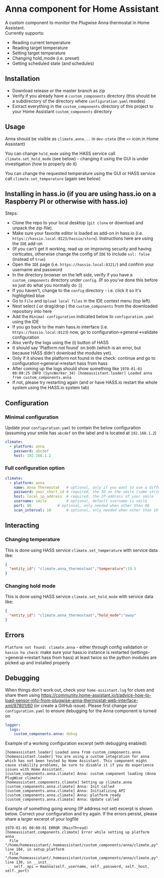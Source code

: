 # Anna component for Home Assistant
A custom component to monitor the Plugwise Anna thermostat in Home Assistant.  
Currently supports:
- Reading current temperature
- Reading target temperature
- Setting target temperature
- Changing hold_mode (i.e. preset)
- Getting scheduled state (and schedules)

## Installation
- Download release or the master branch as zip
- Verify if you already have a `custom_components` directory (this should be a subdirectory of the directory where `configuration.yaml` resides)
- Extract everything in the `custom_components` directory of this project to your Home Assistant `custom_components` directory

## Usage

Anna should be visible as `climate.anna...` in `dev-state` (the `<>` icon in Home Assistant)

You can change `hold_mode` using the HASS service call `climate.set_hold_mode` (see below) - changing it using the GUI is under investigation (how to properly do it)

You can change the requested temperature using the GUI or HASS service call `climate.set_temperature` (again see below)

## Installing in hass.io (if you are using hass.io on a Raspberry PI or otherwise with hass.io)

Steps:

 - Clone the repo to your local desktop (`git clone` or download and unpack the zip-file).
 - Make sure your favorite editor is loaded as add-on in hass.io (i.e. `https://hassio.local:8123/hassio/store`). Instructions here are using the `IDE` add-on
 - (If you can't get it working, read up on improving security and having certicates, otherwise change the config of `IDE` to include `ssl: false` (instead of `true`)
 - Open the `IDE` page (i.e. `https://hassio.local:8321/`) and confirm your username and password
 - In the directory browser on the left side, verify if you have a `custom_components` directory under `config`. (If so you've done this before so just do what you normally do :))
 - If you haven't, change to the `config` directory - i.e. click it so it's highlighted blue
 - Go to `File` and `Upload local files` in the IDE context menu (top left).
 - Next select ( or drag/drop ) the `custom_components` from the downloaded repository into here
 - Add the `Minimal configuration` indicated below to `configuration.yaml` using the IDE
 - If you go back to the main hass.io interface (i.e. `https://hassio.local:8123`) now, go to configuration->general->validate configuration
 - Also verify the logs using the (i) button of HASS
 - It should say 'Platform not found' on both (which is an error, but because HASS didn't download the modules yet). 
 - Only if it shows the platform not found in the check: continue and go to configuration->general->restart hass from hass
 - After coming up the logs should show something like `1970-01-01 00:00:25 INFO (SyncWorker_34) [homeassistant.loader] Loaded anna from custom_components.anna`
 - If not, please try restarting again (and or have HASS.io restart the whole system using the HASS.io system tab)

## Configuration

### Minimal configuration

Update your `configuration.yaml` to contain the below configuration (assuming your smile has `abcdef` on the label and is located at `192.168.1.2`)

```yaml
climate:
  - platform: anna
    password: abcdef
    host: 192.168.1.2
```

### Full configuration option

```yaml
climate:
  - platform: anna
    name: Anna Thermostat   # optional, only if you want to use a different name
    password: your_short_id # required, the ID on the smile (some string of 6 characters)
    host: local_ip_address  # required, the IP-address of your smile
    username: smile         # optional, default username is smile
    port: 80 		    # optional, only needed when other than 80
    scan_interval: 10       # optional, only needed when other than 10
```

## Interacting
 
### Changing temperature

This is done using HASS service `climate.set_temperature` with service data like:

```json
{
  "entity_id": "climate.anna_thermostaat","temperature":19.5
}
```

### Changing hold mode

This is done using HASS service `climate.set_hold_mode` with service data like:

```json
{
  "entity_id": "climate.anna_thermostaat","hold_mode":"away"
}
```

## Errors

`Platform not found: climate.anna` - either through config validation or `hassio ha check`: make sure your hass.io instance is restarted (settings->general->restart hass from hass) at least twice so the python modules are picked up and installed properly

## Debugging

When things don't work out, check your `home-assistant.log` for clues and share them using https://community.home-assistant.io/t/advice-how-to-load-sensor-info-from-plugwise-anna-thermostat-web-interface-xml/87801/60 (or create a GitHub issue). Please first change your `configuration.yaml` to ensure debugging for the Anna component is turned on 

```yaml
logger:
  logs:
    custom_components.anna: debug
```

Example of a working configuration excerpt (with debugging  enabled):

```
[homeassistant.loader] Loaded anna from custom_components.anna
[homeassistant.loader] You are using a custom integration for anna which has not been tested by Home Assistant. This component might cause stability problems, be sure to disable it if you do experience issues with Home Assistant.
[custom_components.anna.climate] Anna: custom component loading (Anna PlugWise climate)
[homeassistant.components.climate] Setting up climate.anna
[custom_components.anna.climate] Anna: Init called
[custom_components.anna.climate] Anna: Initializing API
[custom_components.anna.climate] Anna: platform ready
[custom_components.anna.climate] Anna: Update called
```

Example of something going wrong (IP address not set) excerpt is shown below. Correct your configuration and try again. If the errors persist, please share a larger excerpt of your logfile

```
1970-01-01 00:00:01 ERROR (MainThread) [homeassistant.components.climate] Error while setting up platform anna
  File "/home/homeassistant/.homeassistant/custom_components/anna/climate.py", line 104, in setup_platform
  File "/home/homeassistant/.homeassistant/custom_components/anna/climate.py", line 130, in __init__
    self._api = Haanna(self._username, self._password, self._host, self._port)
```

